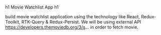 h1 Movie Watchlist App h1

build movie watchlist application using the technology like  React, Redux-Toolkit, RTK-Query & Redux-Persist. We will be using external API https://developers.themoviedb.org/3/s... in order to fetch movie.
